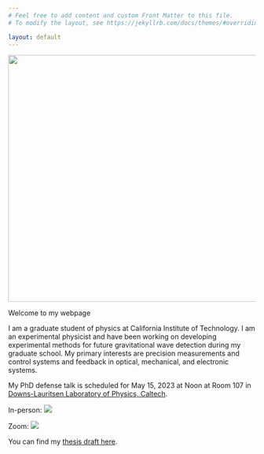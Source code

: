 ```yaml
---
# Feel free to add content and custom Front Matter to this file.
# To modify the layout, see https://jekyllrb.com/docs/themes/#overriding-theme-defaults

layout: default
---
```


<img src="{{site.baseurl}}/data/figures/DisplayPicture.jpg" height="501" width="668">

Welcome to my webpage

I am a graduate student of physics at California Institute of Technology. I am
an experimental physicist and have been working on developing experimental
methods for future gravitational wave detection during my graduate school. My
primary interests are precision measurements and control systems and feedback
in optical, mechanical, and electronic systems.

My PhD defense talk is scheduled for May 15, 2023 at Noon at Room 107 in [Downs-Lauritsen Laboratory of Physics, Caltech](https://goo.gl/maps/gYSoq8x31P8L33hd7).

In-person:
<a target="_blank" href="https://calendar.google.com/calendar/event?action=TEMPLATE&amp;tmeid=MTFpc2ExdjVyNXIydGlxcmRtOHV1NGE1M2EgMDI2Njk2NjdhNGNmZjRiMmZmNmEyYWEwYThlZTRjYTk5OWQzMGQwN2FlZjJiMjBjMDQ1NjI0NTliOGE3NGI4MEBn&amp;tmsrc=02669667a4cff4b2ff6a2aa0a8ee4ca999d30d07aef2b20c04562459b8a74b80%40group.calendar.google.com"><img border="0" src="https://www.google.com/calendar/images/ext/gc_button1_en-GB.gif"></a>

Zoom:
<a target="_blank" href="https://calendar.google.com/calendar/event?action=TEMPLATE&amp;tmeid=NXJhZWpwY2d1cWZ1cHBmc2J0Y29zcTgxYXAgMDI2Njk2NjdhNGNmZjRiMmZmNmEyYWEwYThlZTRjYTk5OWQzMGQwN2FlZjJiMjBjMDQ1NjI0NTliOGE3NGI4MEBn&amp;tmsrc=02669667a4cff4b2ff6a2aa0a8ee4ca999d30d07aef2b20c04562459b8a74b80%40group.calendar.google.com"><img border="0" src="https://www.google.com/calendar/images/ext/gc_button1_en-GB.gif"></a>

You can find my [thesis draft here](https://git.ligo.org/anchal.gupta/writing-presenting/-/jobs/artifacts/master/file/thesis/thesis.pdf?job=thesis).
